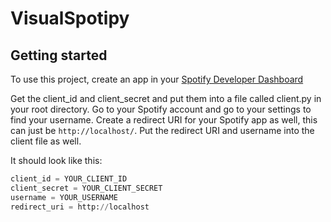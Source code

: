 # VisualSpotipy

## Getting started
To use this project, create an app in your [Spotify Developer Dashboard](https://developer.spotify.com/dashboard/login)

Get the client_id and client_secret and put them into a file called client.py in your root directory. Go to your Spotify
account and go to your settings to find your username. Create a redirect URI for your Spotify app as well, this can just be
```http://localhost/```. Put the redirect URI and username into the client file as well.

It should look like this:

```python
client_id = YOUR_CLIENT_ID
client_secret = YOUR_CLIENT_SECRET
username = YOUR_USERNAME
redirect_uri = http://localhost
```
